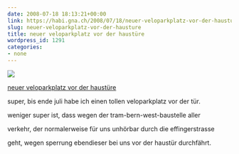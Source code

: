```yaml
---
date: 2008-07-18 18:13:21+00:00
link: https://habi.gna.ch/2008/07/18/neuer-veloparkplatz-vor-der-hausture/
slug: neuer-veloparkplatz-vor-der-hausture
title: neuer veloparkplatz vor der haustüre
wordpress_id: 1291
categories:
- none
---
```



 [![](https://static.flickr.com/3180/2679737519_482abbb8cf_m.jpg)](https://www.flickr.com/photos/habi/2679737519/)
   

 
  [neuer veloparkplatz vor der haustüre](https://www.flickr.com/photos/habi/2679737519/)
    

 



super, bis ende juli habe ich einen tollen veloparkplatz vor der tür.  

weniger super ist, dass wegen der tram-bern-west-baustelle aller  

verkehr, der normalerweise für uns unhörbar durch die effingerstrasse  

geht, wegen sperrung ebendieser bei uns vor der haustür durchfährt.  

  

